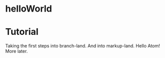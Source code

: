 # helloWorld

# Tutorial

Taking the first steps into branch-land.
And into markup-land. Hello Atom!
More later.
